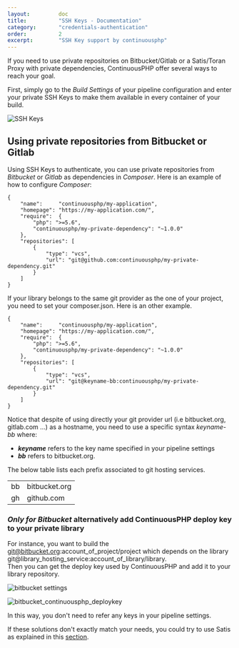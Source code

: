 ```yaml
---
layout:         doc
title:          "SSH Keys - Documentation"
category:       "credentials-authentication"
order:          2
excerpt:        "SSH Key support by continuousphp"
---
```



If you need to use private repositories on Bitbucket/Gitlab or a Satis/Toran Proxy with private dependencies, ContinuousPHP offer several ways to reach your goal.

First, simply go to the *Build Settings* of your pipeline configuration and enter your private SSH Keys to make them available in every container of your build. 

![SSH Keys](/assets/doc/credentials-authentication/ssh.png)

## Using private repositories from Bitbucket or Gitlab

Using SSH Keys to authenticate, you can use private repositories from *Bitbucket* or *Gitlab* as dependencies in *Composer*. Here
is an example of how to configure *Composer*:

```
{
    "name":     "continuousphp/my-application",
    "homepage": "https://my-application.com/",
    "require":  {
        "php": ">=5.6",
        "continuousphp/my-private-dependency": "~1.0.0"
    },
    "repositories": [
        {
            "type": "vcs",
            "url": "git@github.com:continuousphp/my-private-dependency.git"
        }
    ]
}
```

If your library belongs to the same git provider as the one of your project, you need to set your composer.json. Here is an other example.

```
{
    "name":     "continuousphp/my-application",
    "homepage": "https://my-application.com/",
    "require":  {
        "php": ">=5.6",
        "continuousphp/my-private-dependency": "~1.0.0"
    },
    "repositories": [
        {
            "type": "vcs",
            "url": "git@keyname-bb:continuousphp/my-private-dependency.git"
        }
    ]
}
```

Notice that despite of using directly your git provider url (i.e bitbucket.org, gitlab.com ...) as a hostname, you need to use a specific syntax *keyname-bb* where:

* ***keyname*** refers to the key name specified in your pipeline settings 
* ***bb*** refers to bitbucket.org.<br/>

The below table lists each prefix associated to git hosting services.


<table>
  <tr>
    <td>bb</td><td>bitbucket.org</td> 
  </tr>
  <tr>
    <td>gh</td><td>github.com</td> 
  </tr>
</table>


### ***Only for Bitbucket*** alternatively add ContinuousPHP deploy key to your private library 

For instance, you want to build the  git@bitbucket.org:account_of_project/project which depends on the library git@library_hosting_service:account_of_library/library.<br/>
Then you can get the deploy key used by ContinuousPHP and add it to your library repository.

![bitbucket settings](/assets/doc/credentials-authentication/bitbucket_account_settings.png)

![bitbucket_continuousphp_deploykey](/assets/doc/credentials-authentication/bitbucket_continuousphp_deploykey.png)

In this way, you don't need to refer any keys in your pipeline settings.

If these solutions don't exactly match your needs, you could try to use Satis as explained in this [section](../satis.md).
